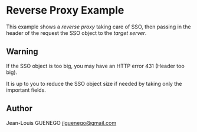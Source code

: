 # Reverse Proxy Example

This example shows a *reverse proxy* taking care of SSO, then passing in the header of the request the SSO object to the *target server*.

## Warning

If the SSO object is too big, you may have an HTTP error 431 (Header too big).

It is up to you to reduce the SSO object size if needed by taking only the important fields.

## Author

Jean-Louis GUENEGO <jlguenego@gmail.com>

